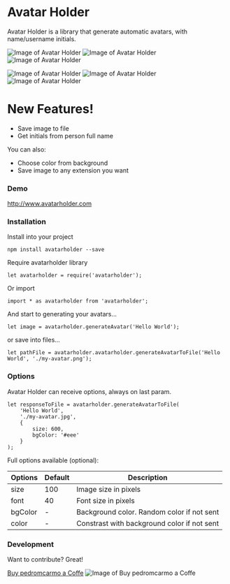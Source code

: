 # Avatar Holder

Avatar Holder is a library that generate automatic avatars, with name/username initials.

![Image of Avatar Holder](http://images.avatarholder.com/Avatar/100) ![Image of Avatar Holder](http://images.avatarholder.com/atar/100) ![Image of Avatar Holder](http://images.avatarholder.com/ar/100/eee)

![Image of Avatar Holder](http://images.avatarholder.com/holder/100) ![Image of Avatar Holder](http://images.avatarholder.com/ld/100) ![Image of Avatar Holder](http://images.avatarholder.com/er/100)

# New Features!

  - Save image to file
  - Get initials from person full name


You can also:
  - Choose color from background
  - Save image to any extension you want

### Demo

http://www.avatarholder.com

### Installation

Install into your project

```
npm install avatarholder --save
```

Require avatarholder library

```
let avatarholder = require('avatarholder');
```

Or import
```
import * as avatarholder from 'avatarholder';
```

And start to generating your avatars...

```
let image = avatarholder.generateAvatar('Hello World');
```

or save into files...
```
let pathFile = avatarholder.avatarholder.generateAvatarToFile('Hello World', './my-avatar.png');
```

### Options

Avatar Holder can receive options, always on last param.
```
let responseToFile = avatarholder.generateAvatarToFile(
    'Hello World',
    './my-avatar.jpg',
    {
        size: 600,
        bgColor: '#eee'
    }
);
```

Full options available  (optional):

| Options | Default | Description |
| ------ | ------ | ------ |
| size | 100 | Image size in pixels | 
| font | 40 | Font size in pixels |
| bgColor | - | Background color. Random color if not sent |
| color | - | Constrast with background color if not sent |


### Development

Want to contribute? Great!

[Buy pedromcarmo a Coffe](https://buymeacoffee.com/pedromcarmo)
![Image of Buy pedromcarmo a Coffe](https://img.buymeacoffee.com/api/?url=aHR0cHM6Ly9pbWcuYnV5bWVhY29mZmVlLmNvbS9hcGkvP25hbWU9cGVkcm9tY2FybW8mc2l6ZT0zMDAmYmctaW1hZ2U9Ym1jJmJhY2tncm91bmQ9NUY3RkZG&creator=pedromcarmo&is_creating=developing%20some%20amazing%20code&design_code=1&design_color=%235F7FFF&slug=pedromcarmo
)
